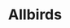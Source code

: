 ---
title: Allbirds
countries:
  - nz
  - au
  - ca
  - cn
  - gb
  - us
  - at
  - be
  - bg
  - cy
  - cz
  - de
  - dk
  - ee
  - es
  - fi
  - fr
  - gr
  - hr
  - hu
  - ie
  - it
  - lt
  - lu
  - lv
  - mt
  - nl
  - pl
  - pt
  - ro
  - se
  - si
  - sk
featured: false
description: >
  Our shoes are made with merino wool, tencel made from rainfall-fed
  FSC-certified eucalyptus forests, recycled plastic bottles (for laces),
  'Sweetfoam' soles made from castor bean oil and
  [ProForest](https://proforest.net/en)-protected sugarcane. At 7.6 kg per pair
  for our wool runners, our process uses 60% less energy than materials used in
  typical synthetic shoes. We offset the rest, making Allbirds a carbon-neutral
  business.
action_url: 'https://www.allbirds.com/'
categories:
  - f92ca585-ad4d-43bc-9430-43c2fad14aa1
twitter: allbirds
instagram: allbirds
image: allbirds
tags:
  - shift
blueprint: action

---